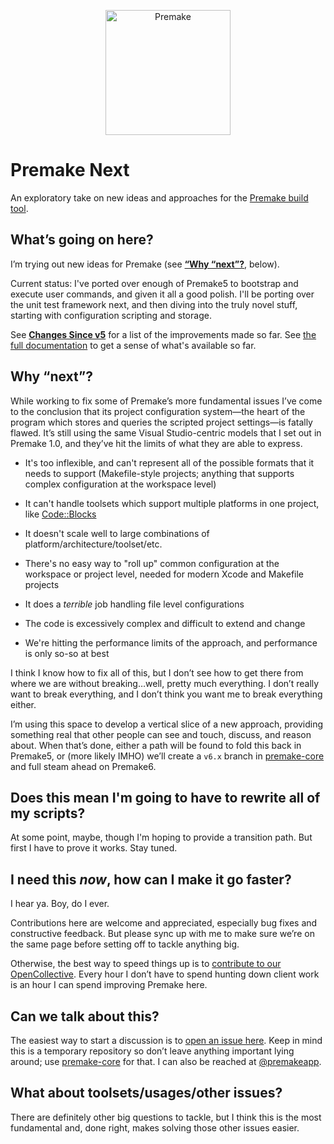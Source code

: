 <p align="center">
  <a href="https://premake.github.io/" target="blank"><img src="https://premake.github.io/premake-logo.png" height="200" width="200" alt="Premake" /></a>
</p>

# Premake Next

An exploratory take on new ideas and approaches for the [Premake build tool](https://premake.github.io/).

## What’s going on here?

I’m trying out new ideas for Premake (see **[“Why “next”?](#why-next)**, below).

Current status: I've ported over enough of Premake5 to bootstrap and execute user commands, and given it all a good polish. I'll be porting over the unit test framework next, and then diving into the truly novel stuff, starting with configuration scripting and storage.

See **[Changes Since v5](docs/Changes-Since-v5.md)** for a list of the improvements made so far. See [the full documentation](docs/Home.md) to get a sense of what's available so far.

## Why “next”?

While working to fix some of Premake’s more fundamental issues I’ve come to the conclusion that its project configuration system—the heart of the program which stores and queries the scripted project settings—is fatally flawed. It’s still using the same Visual Studio-centric models that I set out in Premake 1.0, and they’ve hit the limits of what they are able to express.

- It's too inflexible, and can't represent all of the possible formats that it needs to support (Makefile-style projects; anything that supports complex configuration at the workspace level)

- It can't handle toolsets which support multiple platforms in one project, like [Code::Blocks](http://www.codeblocks.org)

- It doesn't scale well to large combinations of platform/architecture/toolset/etc.

- There's no easy way to "roll up" common configuration at the workspace or project level, needed for modern Xcode and Makefile projects

- It does a _terrible_ job handling file level configurations

- The code is excessively complex and difficult to extend and change

- We're hitting the performance limits of the approach, and performance is only so-so at best

I think I know how to fix all of this, but I don’t see how to get there from where we are without breaking…well, pretty much everything. I don’t really want to break everything, and I don’t think you want me to break everything either.

I’m using this space to develop a vertical slice of a new approach, providing something real that other people can see and touch, discuss, and reason about. When that’s done, either a path will be found to fold this back in Premake5, or (more likely IMHO) we’ll create a `v6.x` branch in [premake-core][pc] and full steam ahead on Premake6.

## Does this mean I'm going to have to rewrite all of my scripts?

At some point, maybe, though I'm hoping to provide a transition path. But first I have to prove it works. Stay tuned.

## I need this _now_, how can I make it go faster?

I hear ya. Boy, do I ever.

Contributions here are welcome and appreciated, especially bug fixes and constructive feedback. But please sync up with me to make sure we’re on the same page before setting off to tackle anything big.

Otherwise, the best way to speed things up is to [contribute to our OpenCollective][oc]. Every hour I don’t have to spend hunting down client work is an hour I can spend improving Premake here.

## Can we talk about this?

The easiest way to start a discussion is to [open an issue here](https://github.com/starkos/premake-next/issues). Keep in mind this is a temporary repository so don’t leave anything important lying around; use [premake-core][pc] for that. I can also be reached at [@premakeapp][tw].

## What about toolsets/usages/other issues?

There are definitely other big questions to tackle, but I think this is the most fundamental and, done right, makes solving those other issues easier.

[oc]: https://opencollective.com/premake
[pc]: https://github.com/premake/premake-core
[tw]: https://twitter.com/premakeapp
